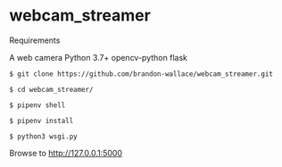 # webcam_streamer

Requirements

A web camera
Python 3.7+
opencv-python
flask


```
$ git clone https://github.com/brandon-wallace/webcam_streamer.git

$ cd webcam_streamer/
```

```
$ pipenv shell

$ pipenv install
```

```
$ python3 wsgi.py
```

Browse to http://127.0.0.1:5000
